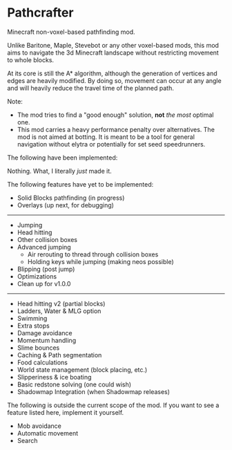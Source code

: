 # Pathcrafter

Minecraft non-voxel-based pathfinding mod.

Unlike Baritone, Maple, Stevebot or any other voxel-based mods, 
this mod aims to navigate the 3d Minecraft landscape without 
restricting movement to whole blocks.

At its core is still the A* algorithm, although the generation of
vertices and edges are heavily modified.
By doing so, movement can occur at any angle and will
heavily reduce the travel time of the planned path.

Note:
- The mod tries to find a "good enough" solution, **not** _the most_
optimal one.
- This mod carries a heavy performance penalty over 
alternatives. The mod is not aimed at botting. It is meant 
to be a tool for general navigation without elytra or potentially
for set seed speedrunners.

The following have been implemented:

Nothing. What, I literally *just* made it.

The following features have yet to be implemented:

- Solid Blocks pathfinding (in progress)
- Overlays (up next, for debugging)
---
- Jumping
- Head hitting
- Other collision boxes
- Advanced jumping
   - Air rerouting to thread through collision boxes
   - Holding keys while jumping (making neos possible)
- Blipping (post jump)
- Optimizations
- Clean up for v1.0.0
---
- Head hitting v2 (partial blocks)
- Ladders, Water & MLG option
- Swimming
- Extra stops
- Damage avoidance
- Momentum handling
- Slime bounces
- Caching & Path segmentation
- Food calculations
- World state management (block placing, etc.)
- Slipperiness & ice boating
- Basic redstone solving (one could wish)
- Shadowmap Integration (when Shadowmap releases)

The following is outside the current scope of the mod. If you want to
see a feature listed here, implement it yourself.

- Mob avoidance
- Automatic movement
- Search